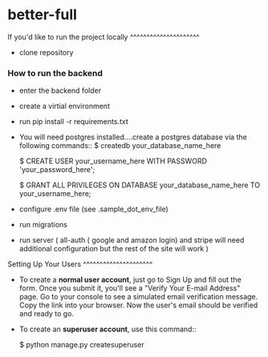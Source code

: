 # better-full


If you'd like to run the project locally
^^^^^^^^^^^^^^^^^^^^^
* clone repository

### How to run the backend

* enter the backend folder
* create a virtial environment
* run pip install -r requirements.txt
* You will need postgres installed....create a postgres database via the following commands::
    $ createdb your_database_name_here

    $ CREATE USER your_username_here WITH PASSWORD 'your_password_here';

    $ GRANT ALL PRIVILEGES ON DATABASE your_database_name_here TO your_username_here;
    
* configure .env file (see .sample_dot_env_file)
* run migrations
* run server ( all-auth ( google and amazon login) and stripe will need additional configuration but the rest of the site will work )


Setting Up Your Users
^^^^^^^^^^^^^^^^^^^^^

* To create a **normal user account**, just go to Sign Up and fill out the form. Once you submit it, you'll see a "Verify Your E-mail Address" page. Go to your console to see a simulated email verification message. Copy the link into your browser. Now the user's email should be verified and ready to go.

* To create an **superuser account**, use this command::

    $ python manage.py createsuperuser
